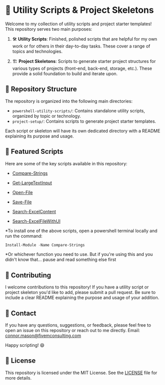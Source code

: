 # 🚀 Utility Scripts & Project Skeletons

Welcome to my collection of utility scripts and project starter templates! This repository serves two main purposes:

1. 🛠️ **Utility Scripts**: Finished, polished scripts that are helpful for my own work or for others in their day-to-day tasks. These cover a range of topics and technologies.

2. 🏗️ **Project Skeletons**: Scripts to generate starter project structures for various types of projects (front-end, back-end, storage, etc.). These provide a solid foundation to build and iterate upon.

## 📂 Repository Structure

The repository is organized into the following main directories:

- `powershell-utility-scripts/`: Contains standalone utility scripts, organized by topic or technology.
- `project-setup/`: Contains scripts to generate project starter templates.

Each script or skeleton will have its own dedicated directory with a README explaining its purpose and usage.

## 🌟 Featured Scripts

Here are some of the key scripts available in this repository:

- [Compare-Strings](./powershell-utility-scripts/Shared/Compare-Strings/Compare-Strings.ps1)

- [Get-LargeTextInput](./powershell-utility-scripts/Shared/Get-LargeTextInput/Get-LargeTextInput.ps1)

- [Open-File](./powershell-utility-scripts/Shared/Open-File/Open-File.ps1)

- [Save-File](./powershell-utility-scripts/Shared/Save-File/Save-File.ps1)

- [Search-ExcelContent](./powershell-utility-scripts/Shared/Search-ExcelContent/Search-ExcelContent.ps1)

- [Search-ExcelFileWithUI](./powershell-utility-scripts/Shared/Search-ExcelFileWithUI/Search-ExcelFileWithUI.ps1)

*To install one of the above scripts, open a powershell terminal locally and run the command:

```powershell
Install-Module -Name Compare-Strings
```

*Or whichever function you need to use. But if you're using this and you didn't know that... pause and read something else first

## 🤝 Contributing

I welcome contributions to this repository! If you have a utility script or project skeleton you'd like to add, please submit a pull request. Be sure to include a clear README explaining the purpose and usage of your addition.

## 📧 Contact

If you have any questions, suggestions, or feedback, please feel free to open an issue on this repository or reach out to me directly.
Email: <connor.mason@fivemconsulting.com>

Happy scripting! 😄

## 📜 License

This repository is licensed under the MIT License. See the [LICENSE](LICENSE) file for more details.